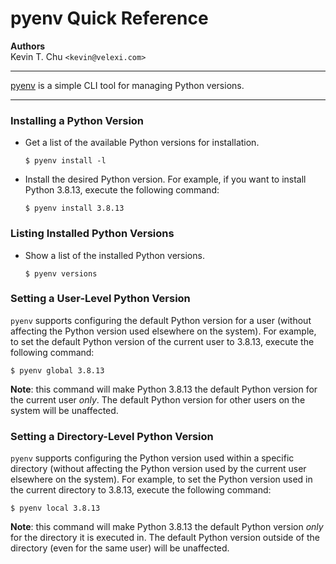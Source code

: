 pyenv Quick Reference
=====================

__Authors__  
Kevin T. Chu `<kevin@velexi.com>`

-------------------------------------------------------------------------------

[pyenv][pyenv] is a simple CLI tool for managing Python versions.

-------------------------------------------------------------------------------

### Installing a Python Version

* Get a list of the available Python versions for installation.

  ```shell
  $ pyenv install -l
  ```

* Install the desired Python version. For example, if you want to install
  Python 3.8.13, execute the following command:

  ```shell
  $ pyenv install 3.8.13
  ```

### Listing Installed Python Versions

* Show a list of the installed Python versions.

  ```shell
  $ pyenv versions
  ```

### Setting a User-Level Python Version

`pyenv` supports configuring the default Python version for a user (without
affecting the Python version used elsewhere on the system). For example, to
set the default Python version of the current user to 3.8.13, execute the
following command:

```shell
$ pyenv global 3.8.13
```

__Note__: this command will make Python 3.8.13 the default Python version
for the current user _only_. The default Python version for other users on the
system will be unaffected.

### Setting a Directory-Level Python Version

`pyenv` supports configuring the Python version used within a specific
directory (without affecting the Python version used by the current user
elsewhere on the system). For example, to set the Python version used in the
current directory to 3.8.13, execute the following command:

```shell
$ pyenv local 3.8.13
```

__Note__: this command will make Python 3.8.13 the default Python version
_only_ for the directory it is executed in. The default Python version outside
of the directory (even for the same user) will be unaffected.

[-----------------------------EXTERNAL LINKS-----------------------------]: #

[pyenv]: https://github.com/pyenv/pyenv
